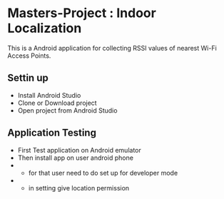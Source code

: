 # Masters-Project : Indoor Localization
This is a Android application for collecting RSSI values of nearest Wi-Fi Access Points.

## Settin up

- Install Android Studio
- Clone or Download project
- Open project from Android Studio 

## Application Testing
- First Test application on Android emulator
- Then install app on user android phone
- - for that user need to do set up for developer mode
- - in setting give location permission


